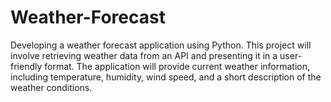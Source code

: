 # Weather-Forecast
Developing a weather forecast application using Python. This project will involve retrieving weather data from an API and presenting it in a user-friendly format. The application will provide current weather information, including temperature, humidity, wind speed, and a short description of the weather conditions.
